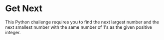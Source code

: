 # Get Next

This Python challenge requires you to find the next largest number and the next smallest number with the same number of 1's as the given positive integer.
